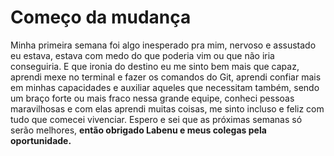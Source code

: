 # Começo da mudança
Minha primeira semana foi algo inesperado pra mim, nervoso e assustado eu estava, estava com medo do que poderia vim ou que não iria conseguiria. E que ironia do destino eu me sinto bem mais que capaz, aprendi mexe no terminal e fazer os comandos do Git, aprendi confiar mais em minhas capacidades e auxiliar aqueles que necessitam também, sendo um braço forte ou mais fraco nessa grande equipe, conheci pessoas maravilhosas e com elas aprendi muitas coisas, me sinto incluso e feliz com tudo que comecei vivenciar. Espero e sei que as próximas semanas só serão melhores, **então obrigado Labenu e meus colegas pela oportunidade.**